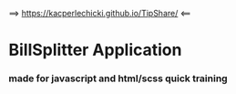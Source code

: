==> https://kacperlechicki.github.io/TipShare/ <==

# **BillSplitter Application**
### made for javascript and html/scss quick training
